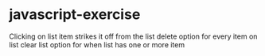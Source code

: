 # javascript-exercise
Clicking on list item strikes it off from the list
delete option for every item on list
clear list option for when list has one or more item
